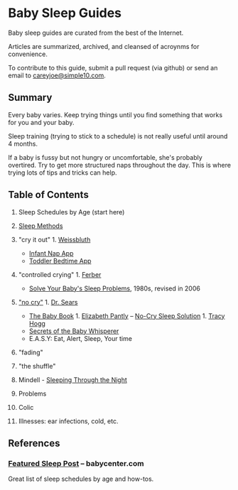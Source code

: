Baby Sleep Guides
=================

Baby sleep guides are curated from the best of the Internet.

Articles are summarized, archived, and cleansed of acroynms for convenience.

To contribute to this guide, submit a pull request (via github) or send an email to [careyjoe@simple10.com](mailto:careyjoe@simple10.com).


## Summary

Every baby varies. Keep trying things until you find something that works for you and your baby.

Sleep training (trying to stick to a schedule) is not really useful until around 4 months.

If a baby is fussy but not hungry or uncomfortable, she's probably overtired. 
Try to get more structured naps throughout the day. This is where trying lots of 
tips and tricks can help.


## Table of Contents

1. Sleep Schedules by Age (start here)
1. [Sleep Methods](http://sleeplady.com/baby-sleep/sleep-training-methods-demystified/)
  1. "cry it out"
    1. [Weissbluth](http://www.weissbluthpediatrics.com/weissbluth_method.aspx)
      - [Infant Nap App](https://itunes.apple.com/us/app/weissbluth-method-infant-nap/id362542876?mt=8&ign-mpt=uo%3D4)
      - [Toddler Bedtime App](https://itunes.apple.com/us/app/weissbluth-method-toddler/id425019406?mt=8&ign-mpt=uo%3D4)
  1. "controlled crying"
    1. [Ferber](http://www.babycenter.com/0_the-ferber-method-demystified_7755.bc)
      - [Solve Your Baby's Sleep Problems](http://www.amazon.com/Solve-Your-Childs-Sleep-Problems/dp/0743201639), 1980s, revised in 2006
  1. ["no cry"](sleep-methods/no-cry.md)
    1. [Dr. Sears](http://www.askdrsears.com/topics/health-concerns/sleep-problems/31-ways-get-your-baby-sleep-and-stay-asleep)
      - [The Baby Book](http://www.amazon.com/Baby-Book-Revised-Everything-Parenting/dp/0316198269/ref=la_B00DXG3MBC_1_1?s=books&ie=UTF8&qid=1413690864&sr=1-1)
    1. [Elizabeth Pantly](http://www.pantley.com/elizabeth/advice/0071381392.php)
      – [No-Cry Sleep Solution](http://www.amazon.com/The-No-Cry-Sleep-Solution-Through/dp/0071381392)
    1. [Tracy Hogg](http://kellymom.com/parenting/reviews/review_babywhisperer/)
      - [Secrets of the Baby Whisperer](http://www.amazon.com/Secrets-Baby-Whisperer-Connect-Communicate/dp/0345479092)
      - E.A.S.Y: Eat, Alert, Sleep, Your time
  1. "fading"
  1. "the shuffle"
  1. Mindell
    - [Sleeping Through the Night](http://www.amazon.com/Sleeping-Through-Night-Revised-Edition/dp/0060742569)

1. Problems
  1. Colic
  2. Illnesses: ear infections, cold, etc.



## References

### [Featured Sleep Post](http://community.babycenter.com/post/a50187535/useful_sleep_info_here_-_read_this_first) – babycenter.com

Great list of sleep schedules by age and how-tos.
